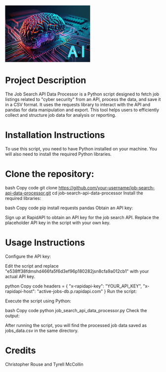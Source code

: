 ![image](ai.jpg)

# Project Description
The Job Search API Data Processor is a Python script designed to fetch job listings related to "cyber security" from an API, process the data, and save it in a CSV format. It uses the requests library to interact with the API and pandas for data manipulation and export. This tool helps users to efficiently collect and structure job data for analysis or reporting.

# Installation Instructions
To use this script, you need to have Python installed on your machine. You will also need to install the required Python libraries.

# Clone the repository:

bash
Copy code
git clone https://github.com/your-username/job-search-api-data-processor.git
cd job-search-api-data-processor
Install the required libraries:

bash
Copy code
pip install requests pandas
Obtain an API key:

Sign up at RapidAPI to obtain an API key for the job search API. Replace the placeholder API key in the script with your own key.

# Usage Instructions
Configure the API key:

Edit the script and replace "e538ff38fdmshd466fa5f6d3ef96p180282jsn8cfa9a012cb1" with your actual API key.

python
Copy code
headers = {
    "x-rapidapi-key": "YOUR_API_KEY",
    "x-rapidapi-host": "active-jobs-db.p.rapidapi.com"
}
Run the script:

Execute the script using Python:

bash
Copy code
python job_search_api_data_processor.py
Check the output:

After running the script, you will find the processed job data saved as jobs_data.csv in the same directory.

# Credits
Christopher Rouse and Tyrell McCollin

